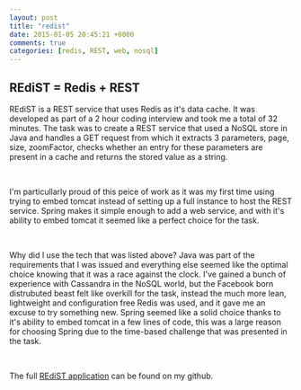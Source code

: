 ```yaml
---
layout: post
title: "redist"
date: 2015-01-05 20:45:21 +0000
comments: true
categories: [redis, REST, web, nosql]
---
```

<h2>REdiST = Redis + REST</h2>
<p>REdiST is a REST service that uses Redis as it's data cache. It was developed as part of a 2 hour coding interview and took me a total of 32 minutes. The task was to create a REST service that used a NoSQL store in Java and handles a GET request from which it extracts 3 parameters, page, size, zoomFactor, checks whether an entry for these parameters are present in a cache and returns the stored value as a string.</p>
<br/>
<p>I'm particullarly proud of this peice of work as it was my first time using trying to embed tomcat instead of setting up a full instance to host the REST service. Spring makes it simple enough to add a web service, and with it's ability to embed tomcat it seemed like a perfect choice for the task.</p>
<br/>
<p>Why did I use the tech that was listed above? Java was part of the requirements that I was issued and everything else seemed like the optimal choice knowing that it was a race against the clock. I've gained a bunch of experience with Cassandra in the NoSQL world, but the Facebook born distrubuted beast felt like overkill for the task, instead the much more lean, lightweight and configuration free Redis was used, and it gave me an excuse to try something new. Spring seemed like a solid choice thanks to it's ability to embed tomcat in a few lines of code, this was a large reason for choosing Spring due to the time-based challenge that was presented in the task.</p>
<br/>
<p>The full <a href="https://github.com/lyubent/redist">REdiST application</a> can be found on my github.</p>